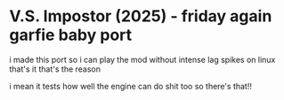# V.S. Impostor (2025) - friday again garfie baby port
i made this port so i can play the mod without intense lag spikes on linux that's it that's the reason

i mean it tests how well the engine can do shit too so there's that!!
